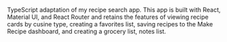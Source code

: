 TypeScript adaptation of my recipe search app. This app is built with React, Material UI, and React Router and retains the features of viewing recipe cards by cusine type, creating a favorites list, saving recipes to the Make Recipe dashboard, and creating a grocery list, notes list.
